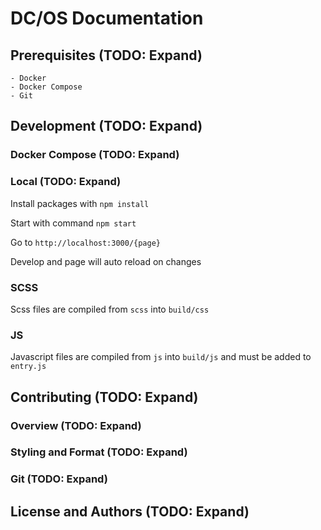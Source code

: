 # DC/OS Documentation

## Prerequisites (TODO: Expand)

    - Docker
    - Docker Compose
    - Git

## Development (TODO: Expand)

### Docker Compose (TODO: Expand)

### Local (TODO: Expand)

Install packages with `npm install`

Start with command `npm start`

Go to `http://localhost:3000/{page}`

Develop and page will auto reload on changes

### SCSS

Scss files are compiled from `scss` into `build/css`

### JS

Javascript files are compiled from `js` into `build/js` and must be added to `entry.js`

## Contributing (TODO: Expand)

### Overview (TODO: Expand)

### Styling and Format (TODO: Expand)

### Git (TODO: Expand)

## License and Authors (TODO: Expand)
